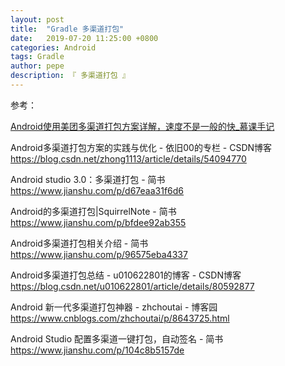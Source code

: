 ```yaml
---
layout: post
title:  "Gradle 多渠道打包"
date:   2019-07-20 11:25:00 +0800
categories: Android
tags: Gradle
author: pepe
description: 『 多渠道打包 』
---
```



参考：

[Android使用美团多渠道打包方案详解，速度不是一般的快_慕课手记](http://www.imooc.com/article/252169)

Android多渠道打包方案的实践与优化 - 依旧00的专栏 - CSDN博客
https://blog.csdn.net/zhong1113/article/details/54094770

Android studio 3.0：多渠道打包 - 简书
https://www.jianshu.com/p/d67eaa31f6d6

Android的多渠道打包|SquirrelNote - 简书
https://www.jianshu.com/p/bfdee92ab355

Android多渠道打包相关介绍 - 简书
https://www.jianshu.com/p/96575eba4337

Android多渠道打包总结 - u010622801的博客 - CSDN博客
https://blog.csdn.net/u010622801/article/details/80592877

Android 新一代多渠道打包神器 - zhchoutai - 博客园
https://www.cnblogs.com/zhchoutai/p/8643725.html

Android Studio 配置多渠道一键打包，自动签名 - 简书
https://www.jianshu.com/p/104c8b5157de











